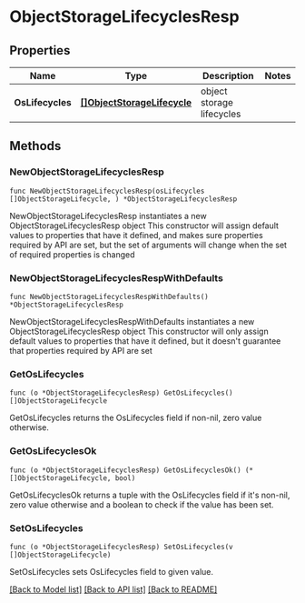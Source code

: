 # ObjectStorageLifecyclesResp

## Properties

Name | Type | Description | Notes
------------ | ------------- | ------------- | -------------
**OsLifecycles** | [**[]ObjectStorageLifecycle**](ObjectStorageLifecycle.md) | object storage lifecycles | 

## Methods

### NewObjectStorageLifecyclesResp

`func NewObjectStorageLifecyclesResp(osLifecycles []ObjectStorageLifecycle, ) *ObjectStorageLifecyclesResp`

NewObjectStorageLifecyclesResp instantiates a new ObjectStorageLifecyclesResp object
This constructor will assign default values to properties that have it defined,
and makes sure properties required by API are set, but the set of arguments
will change when the set of required properties is changed

### NewObjectStorageLifecyclesRespWithDefaults

`func NewObjectStorageLifecyclesRespWithDefaults() *ObjectStorageLifecyclesResp`

NewObjectStorageLifecyclesRespWithDefaults instantiates a new ObjectStorageLifecyclesResp object
This constructor will only assign default values to properties that have it defined,
but it doesn't guarantee that properties required by API are set

### GetOsLifecycles

`func (o *ObjectStorageLifecyclesResp) GetOsLifecycles() []ObjectStorageLifecycle`

GetOsLifecycles returns the OsLifecycles field if non-nil, zero value otherwise.

### GetOsLifecyclesOk

`func (o *ObjectStorageLifecyclesResp) GetOsLifecyclesOk() (*[]ObjectStorageLifecycle, bool)`

GetOsLifecyclesOk returns a tuple with the OsLifecycles field if it's non-nil, zero value otherwise
and a boolean to check if the value has been set.

### SetOsLifecycles

`func (o *ObjectStorageLifecyclesResp) SetOsLifecycles(v []ObjectStorageLifecycle)`

SetOsLifecycles sets OsLifecycles field to given value.



[[Back to Model list]](../README.md#documentation-for-models) [[Back to API list]](../README.md#documentation-for-api-endpoints) [[Back to README]](../README.md)


